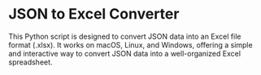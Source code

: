 # JSON to Excel Converter
 This Python script is designed to convert JSON data into an Excel file format (.xlsx). It works on macOS, Linux, and Windows, offering a simple and interactive way to convert JSON data into a well-organized Excel spreadsheet.
